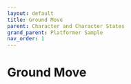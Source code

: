 ```yaml
---
layout: default
title: Ground Move
parent: Character and Character States
grand_parent: Platformer Sample
nav_order: 1
---
```


# Ground Move